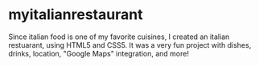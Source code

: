 # myitalianrestaurant
Since italian food is one of my favorite cuisines, I created an italian restuarant, using HTML5 and CSS5. It was a very fun project with dishes, drinks, location, "Google Maps" integration, and more! 
